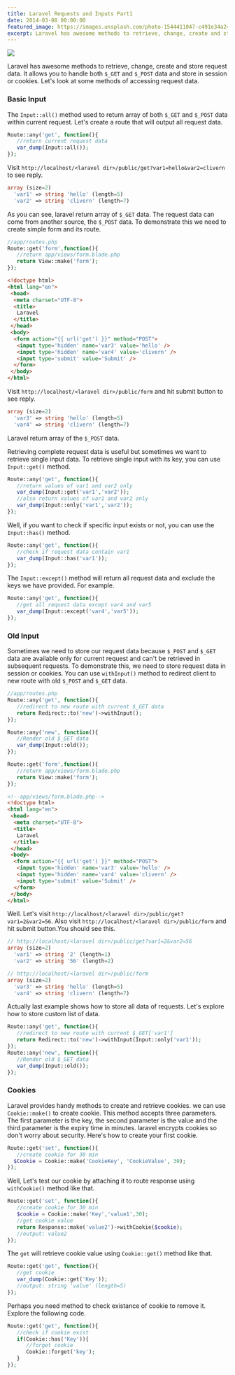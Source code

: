 ```yaml
---
title: Laravel Requests and Inputs Part1
date: 2014-03-08 00:00:00
featured_image: https://images.unsplash.com/photo-1544411047-c491e34a24e0?q=90&fm=jpg&w=1000&fit=max
excerpt: Laravel has awesome methods to retrieve, change, create and store request data. It allows you to handle both `$_GET` and `$_POST` data and store in session or cookies. Let's look at some methods of accessing request data.
---
```


![](https://images.unsplash.com/photo-1544411047-c491e34a24e0?q=90&fm=jpg&w=1000&fit=max)

Laravel has awesome methods to retrieve, change, create and store request data. It allows you to handle both `$_GET` and `$_POST` data and store in session or cookies. Let's look at some methods of accessing request data.

### Basic Input

The `Input::all()` method used to return array of both `$_GET` and `$_POST` data within current request. Let's create a route that will output all request data.

```php
Route::any('get', function(){
   //return current request data
   var_dump(Input::all());
});
```

Visit `http://localhost/<laravel dir>/public/get?var1=hello&var2=clivern` to see reply.

```php
array (size=2)
  'var1' => string 'hello' (length=5)
  'var2' => string 'clivern' (length=7)
```

As you can see, laravel return array of `$_GET` data. The request data can come from another source, the `$_POST` data. To demonstrate this we need to create simple form and its route.

```php
//app/routes.php
Route::get('form',function(){
   //return app/views/form.blade.php
   return View::make('form');
});
```

```html
<!doctype html>
<html lang="en">
 <head>
  <meta charset="UTF-8">
  <title>
   Laravel
  </title>
 </head>
 <body>
  <form action="{{ url('get') }}" method="POST">
   <input type='hidden' name='var3' value='hello' />
   <input type='hidden' name='var4' value='clivern' />
   <input type='submit' value='Submit' />
  </form>
 </body>
</html>
```

Visit `http://localhost/<laravel dir>/public/form` and hit submit button to see reply.

```php
array (size=2)
  'var3' => string 'hello' (length=5)
  'var4' => string 'clivern' (length=7)
```

Laravel return array of the `$_POST` data.

Retrieving complete request data is useful but sometimes we want to retrieve single input data. To retrieve single input with its key, you can use `Input::get()` method.

```php
Route::any('get', function(){
   //return values of var1 and var2 only
   var_dump(Input::get('var1','var2'));
   //also return values of var1 and var2 only
   var_dump(Input::only('var1','var2'));
});
```

Well, if you want to check if specific input exists or not, you can use the `Input::has()` method.

```php
Route::any('get', function(){
   //check if request data contain var1
   var_dump(Input::has('var1'));
});
```

The `Input::except()` method will return all request data and exclude the keys we have provided. For example.

```php
Route::any('get', function(){
   //get all request data except var4 and var5
   var_dump(Input::except('var4','var5'));
});
```

### Old Input

Sometimes we need to store our request data because `$_POST` and `$_GET` data are available only for current request and can't be retrieved in subsequent requests. To demonstrate this, we need to store request data in session or cookies. You can use `withInput()` method to redirect client to new route with old `$_POST` and `$_GET` data.

```php
//app/routes.php
Route::any('get', function(){
   //redirect to new route with current $_GET data
   return Redirect::to('new')->withInput();
});

Route::any('new', function(){
   //Render old $_GET data
   var_dump(Input::old());
});

Route::get('form',function(){
   //return app/views/form.blade.php
   return View::make('form');
});
```

```html
<!--app/views/form.blade.php-->
<!doctype html>
<html lang="en">
 <head>
  <meta charset="UTF-8">
  <title>
   Laravel
  </title>
 </head>
 <body>
  <form action="{{ url('get') }}" method="POST">
   <input type='hidden' name='var3' value='hello' />
   <input type='hidden' name='var4' value='clivern' />
   <input type='submit' value='Submit' />
  </form>
 </body>
</html>
```

Well. Let's visit `http://localhost/<laravel dir>/public/get?var1=2&var2=56`. Also visit `http://localhost/<laravel dir>/public/form` and hit submit button.You should see this.

```php
// http://localhost/<laravel dir>/public/get?var1=2&var2=56
array (size=2)
  'var1' => string '2' (length=1)
  'var2' => string '56' (length=2)

// http://localhost/<laravel dir>/public/form
array (size=2)
  'var3' => string 'hello' (length=5)
  'var4' => string 'clivern' (length=7)
```

Actually last example shows how to store all data of requests. Let's explore how to store custom list of data.

```php
Route::any('get', function(){
   //redirect to new route with current $_GET['var1']
   return Redirect::to('new')->withInput(Input::only('var1'));
});
Route::any('new', function(){
   //Render old $_GET data
   var_dump(Input::old());
});
```

### Cookies

Laravel provides handy methods to create and retrieve cookies. we can use `Cookie::make()` to create cookie. This method accepts three parameters. The first parameter is the key, the second parameter is the value and the third parameter is the expiry time in minutes. laravel encrypts cookies so don't worry about security. Here's how to create your first cookie.

```php
Route::get('set', function(){
   //create cookie for 30 min
  $Cookie = Cookie::make('CookieKey', 'CookieValue', 30);
});
```

Well, Let's test our cookie by attaching it to route response using `withCookie()` method like that.

```php
Route::get('set', function(){
   //create cookie for 30 min
   $cookie = Cookie::make('Key','value1',30);
   //get cookie value
   return Response::make('value2')->withCookie($cookie);
   //output: value2
});
```

The `get` will retrieve cookie value using `Cookie::get()` method like that.

```php
Route::get('get', function(){
   //get cookie
   var_dump(Cookie::get('Key'));
   //output: string 'value' (length=5)
});
```

Perhaps you need method to check existance of cookie to remove it. Explore the following code.

```php
Route::get('get', function(){
   //check if cookie exist
   if(Cookie::has('Key')){
      //forget cookie
      Cookie::forget('key');
   }
});
```